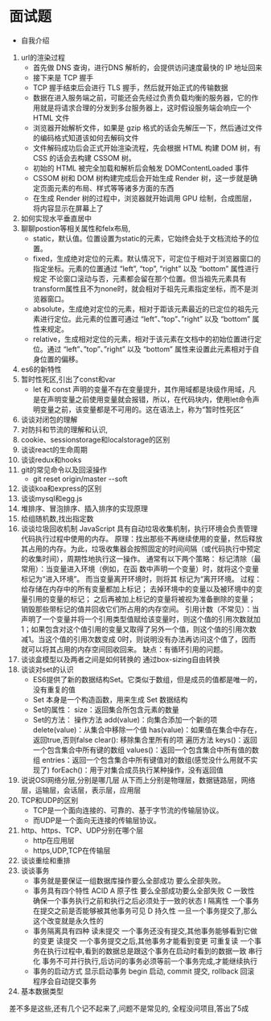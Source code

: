 # 面试题
- 自我介绍
1. url的渲染过程
    - 首先做 DNS 查询，进行DNS 解析的，会提供访问速度最快的 IP 地址回来
    - 接下来是 TCP 握手
    - TCP 握手结束后会进行 TLS 握手，然后就开始正式的传输数据
    - 数据在进入服务端之前，可能还会先经过负责负载均衡的服务器，它的作用就是将请求合理的分发到多台服务器上，这时假设服务端会响应一个 HTML 文件
    - 浏览器开始解析文件，如果是 gzip 格式的话会先解压一下，然后通过文件的编码格式知道该如何去解码文件
    - 文件解码成功后会正式开始渲染流程，先会根据 HTML 构建 DOM 树，有 CSS 的话会去构建 CSSOM 树。
    - 初始的 HTML 被完全加载和解析后会触发 DOMContentLoaded 事件
    - CSSOM 树和 DOM 树构建完成后会开始生成 Render 树，这一步就是确定页面元素的布局、样式等等诸多方面的东西
    - 在生成 Render 树的过程中，浏览器就开始调用 GPU 绘制，合成图层，将内容显示在屏幕上了
2. 如何实现水平垂直居中
3. 聊聊postion等相关属性和felx布局,
    - static，默认值。位置设置为static的元素，它始终会处于文档流给予的位置。
    - fixed，生成绝对定位的元素。默认情况下，可定位于相对于浏览器窗口的指定坐标。元素的位置通过 “left”, “top”, “right” 以及 “bottom” 属性进行规定
    不论窗口滚动与否，元素都会留在那个位置。但当祖先元素具有transform属性且不为none时，就会相对于祖先元素指定坐标，而不是浏览器窗口。
    - absolute，生成绝对定位的元素，相对于距该元素最近的已定位的祖先元素进行定位。此元素的位置可通过 “left”、”top”、”right” 以及 “bottom” 属性来规定。
    - relative，生成相对定位的元素，相对于该元素在文档中的初始位置进行定位。通过 “left”、”top”、”right” 以及 “bottom” 属性来设置此元素相对于自身位置的偏移。
4. es6的新特性
5. 暂时性死区,引出了const和var
    - let 和 const 声明的变量不存在变量提升，其作用域都是块级作用域，凡是在声明变量之前使用变量就会报错，所以，在代码块内，使用let命令声明变量之前，该变量都是不可用的。这在语法上，称为“暂时性死区”
6. 谈谈对闭包的理解
7. 对防抖和节流的理解和认识,
8. cookie、sessionstorage和localstorage的区别
9. 谈谈react的生命周期
10. 谈谈redux和hooks
11. git的常见命令以及回滚操作
      - git reset origin/master --soft
12. 谈谈koa和express的区别
13. 谈谈mysql和egg.js
14. 堆排序、冒泡排序、插入排序的实现原理
15. 给组随机数,找出指定数
16. 谈谈垃圾回收机制
    JavaScript 具有自动垃圾收集机制，执行环境会负责管理代码执行过程中使用的内存。
    原理：找出那些不再继续使用的变量，然后释放其占用的内存。为此，垃圾收集器会按照固定的时间间隔（或代码执行中预定的收集时间），周期性地执行这一操作。
    通常有以下两个策略：
    标记清除（最常用）：当变量进入环境（例如，在函 数中声明一个变量）时，就将这个变量标记为“进入环境”。 而当变量离开环境时，则将其 标记为“离开环境。
    过程：
        给存储在内存中的所有变量都加上标记；
        去掉环境中的变量以及被环境中的变量引用的变量的标记；
        之后再被加上标记的变量将被视为准备删除的变量；
        销毁那些带标记的值并回收它们所占用的内存空间。
    引用计数（不常见）：当声明了一个变量并将一个引用类型值赋给该变量时，则这个值的引用次数就加1；如果包含对这个值引用的变量又取得了另外一个值，则这个值的引用次数减1。当这个值的引用次数变成 0时，则说明没有办法再访问这个值了，因而就可以将其占用的内存空间回收回来。
    缺点：有循环引用的问题。
17. 谈谈盒模型以及两者之间是如何转换的
    通过box-sizing自由转换
18. 谈谈对set的认识
    - ES6提供了新的数据结构Set。它类似于数组，但是成员的值都是唯一的，没有重复的值
    - Set 本身是一个构造函数，用来生成 Set 数据结构
    - Set的属性：
        size：返回集合所包含元素的数量
    - Set的方法：
        操作方法
            add(value)：向集合添加一个新的项
            delete(value)：从集合中移除一个值
            has(value)：如果值在集合中存在，返回true,否则false
            clear(): 移除集合里所有的项
        遍历方法
            keys()：返回一个包含集合中所有键的数组
            values()：返回一个包含集合中所有值的数组
            entries：返回一个包含集合中所有键值对的数组(感觉没什么用就不实现了)
            forEach()：用于对集合成员执行某种操作，没有返回值
19. 说说OSI网络分层,分别是哪几层
        从下而上分别是物理层，数据链路层，网络层，运输层，会话层，表示层，应用层
20. TCP和UDP的区别
    - TCP是一个面向连接的、可靠的、基于字节流的传输层协议。
    - 而UDP是一个面向无连接的传输层协议。
21. http、https、TCP、UDP分别在哪个层
    - http在应用层
    - https,UDP,TCP在传输层
22. 谈谈重绘和重排
23. 谈谈事务
    - 事务就是要保证一组数据库操作要么全部成功 要么全部失败。
    - 事务具有四个特性 ACID
        A 原子性  要么全部成功要么全部失败
        C 一致性  确保一个事务执行之前和执行之后必须处于一致的状态
        I 隔离性  一个事务在提交之前是否能够被其他事务可见
        D 持久性  一旦一个事务提交了,那么这个改变就是永久性的
    - 事务隔离具有四种
        读未提交  一个事务还没有提交,其他事务能够看到它做的变更
        读提交 一个事务提交之后,其他事务才能看到变更
        可重复读  一个事务在执行过程中,看到的数据总是跟这个事务在启动时看到的数据一致
        串行化 事务不可并行执行,后访问的事务必须等前一个事务完成,才能继续执行
    - 事务的启动方式
        显示启动事务 begin 启动, commit 提交, rollback 回滚
        程序会自动提交事务
24. 基本数据类型


差不多是这些,还有几个记不起来了,问题不是常见的,
全程没问项目,答出了5成
